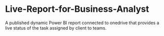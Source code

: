 # Live-Report-for-Business-Analyst
A published dynamic Power BI report connected to onedrive that provides a live status of the task assigned by client to teams.   

